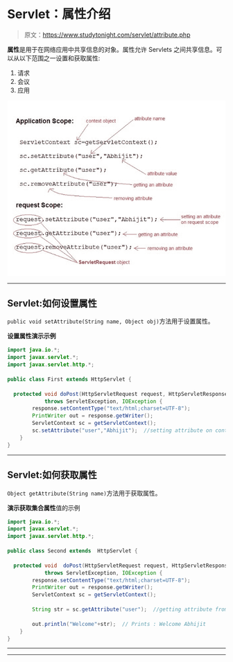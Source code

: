 # Servlet：属性介绍

> 原文：<https://www.studytonight.com/servlet/attribute.php>

**属性**是用于在网络应用中共享信息的对象。属性允许 Servlets 之间共享信息。可以从以下范围之一设置和获取属性:

1.  请求
2.  会议
3.  应用

![setting and getting an attribute](img/b92d5ea9580460767f8634354166a1f3.png)

* * *

## Servlet:如何设置属性

`public void setAttribute(String name, Object obj)`方法用于设置属性。

**设置属性演示示例**

```java
import java.io.*;
import javax.servlet.*;
import javax.servlet.http.*;

public class First extends HttpServlet {

  protected void doPost(HttpServletRequest request, HttpServletResponse response)
            throws ServletException, IOException {
        response.setContentType("text/html;charset=UTF-8");
        PrintWriter out = response.getWriter();
        ServletContext sc = getServletContext();
        sc.setAttribute("user","Abhijit");	//setting attribute on context scope
    }
}
```

* * *

## Servlet:如何获取属性

`Object getAttribute(String name)`方法用于获取属性。

**演示获取集合属性**值的示例

```java
import java.io.*;
import javax.servlet.*;
import javax.servlet.http.*;

public class Second extends  HttpServlet {

  protected void  doPost(HttpServletRequest request, HttpServletResponse response)
            throws ServletException, IOException {
        response.setContentType("text/html;charset=UTF-8");
        PrintWriter out = response.getWriter();
        ServletContext sc = getServletContext();

        String str = sc.getAttribute("user");  //getting attribute from context scope

        out.println("Welcome"+str);  // Prints : Welcome Abhijit   
    }
}
```

* * *

* * *